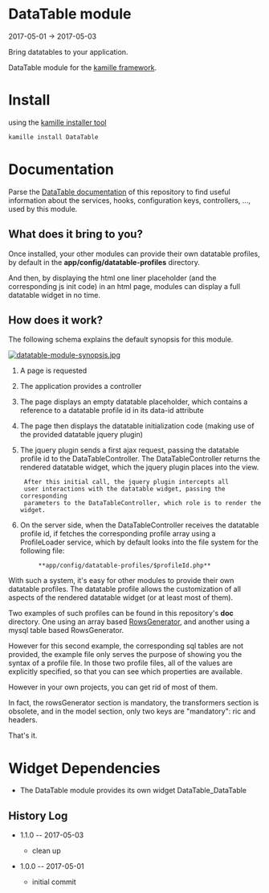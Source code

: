 DataTable module
=================
2017-05-01 -> 2017-05-03


Bring datatables to your application.

DataTable module for the [kamille framework](https://github.com/lingtalfi/Kamille).




Install
===========
using the [kamille installer tool](https://github.com/lingtalfi/kamille-installer-tool)
```bash
kamille install DataTable
```


Documentation
==============
Parse the [DataTable documentation](https://github.com/KamilleModules/DataTable/tree/master/doc) of this repository to find useful information about the services, hooks, configuration keys, 
controllers, ..., used by this module.
 


What does it bring to you?
---------------------------
Once installed, your other modules can provide their own datatable profiles,
by default in the **app/config/datatable-profiles** directory.

And then, by displaying the html one liner placeholder (and the corresponding js init
code) in an html page, modules can display a full datatable widget in no time.





How does it work?
-------------------

The following schema explains the default synopsis for this module.


[![datatable-module-synopsis.jpg](https://s19.postimg.org/lvqfoazfn/datatable-module-synopsis.jpg)](https://postimg.org/image/rjwqf73rz/)


1. A page is requested
2. The application provides a controller
3. The page displays an empty datatable placeholder, which contains
    a reference to a datatable profile id in its data-id attribute
4. The page then displays the datatable initialization code (making use 
    of the provided datatable jquery plugin)
5. The jquery plugin sends a first ajax request, passing the datatable profile
        id to the DataTableController.
        The DataTableController returns the rendered datatable widget,
        which the jquery plugin places into the view.
        
        After this initial call, the jquery plugin intercepts all 
        user interactions with the datatable widget, passing the corresponding
        parameters to the DataTableController, which role is to render the widget.

6. On the server side, when the DataTableController receives the datatable profile id,
if fetches the corresponding profile array using a ProfileLoader service, which by
default looks into the file system for the following file:
            
            **app/config/datatable-profiles/$profileId.php**
            
With such a system, it's easy for other modules to provide their own datatable profiles.
            The datatable profile allows the customization of all aspects of the 
            rendered datatable widget (or at least most of them).
            
Two examples of such profiles can be found in this repository's **doc** directory.
One using an array based [RowsGenerator](https://github.com/lingtalfi/RowsGenerator), and another 
using a mysql table based RowsGenerator.

However for this second example, the corresponding sql tables are not provided, the example file only
serves the purpose of showing you the syntax of a profile file.
In those two profile files, all of the values are explicitly specified, so that you can see which
properties are available.

However in your own projects, you can get rid of most of them.

In fact, the rowsGenerator section is mandatory, the transformers section is obsolete,
and in the model section, only two keys are "mandatory": ric and headers.

That's it.
            

 

Widget Dependencies
=========
- The DataTable module provides its own widget DataTable_DataTable





History Log
------------------
    
- 1.1.0 -- 2017-05-03

    - clean up
    
- 1.0.0 -- 2017-05-01

    - initial commit